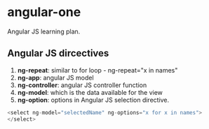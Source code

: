 # angular-one
Angular JS learning plan.

## Angular JS dircectives
1. **ng-repeat**: similar to for loop - ng-repeat="x in names"
2. **ng-app**: angular JS model 
3. **ng-controller**: angular JS controller function
4. **ng-model**: which is the data available for the view
5. **ng-option**: options in Angular JS selection directive.
```javascript
<select ng-model="selectedName" ng-options="x for x in names">
</select>
```